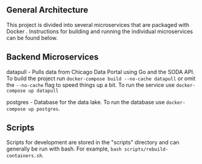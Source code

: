 General Architecture
---
This project is divided into several microservices that are packaged with Docker
. Instructions for building and running the individual microservices can be
found below.

Backend Microservices
---
datapull - Pulls data from Chicago Data Portal using Go and the SODA API. To
    build the project run `docker-compose build --no-cache datapull` or omit the
    `--no-cache` flag to speed things up a bit. To run the service use
    `docker-compose up datapull`

postgres - Database for the data lake. To run the database use
    `docker-compose up postgres`.

Scripts
---
Scripts for development are stored in the "scripts" directory and can generally
be run with bash. For example, `bash scripts/rebuild-containers.sh`.
